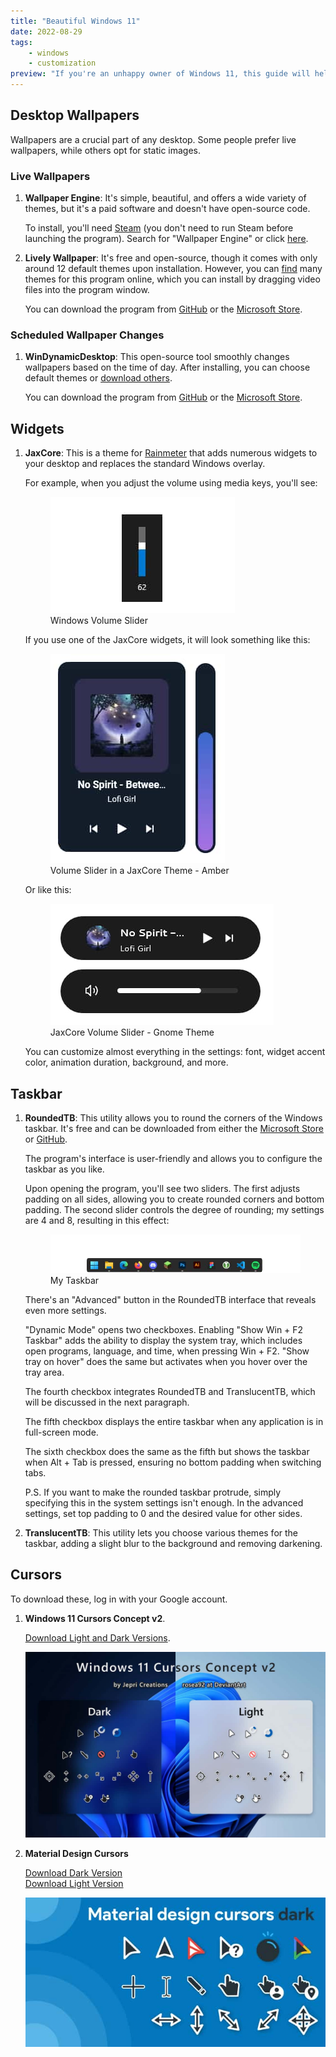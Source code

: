 ```yaml
---
title: "Beautiful Windows 11"
date: 2022-08-29
tags:
    - windows
    - customization
preview: "If you're an unhappy owner of Windows 11, this guide will help you become a little happier and embellish an already beautiful system."
---
```


## Desktop Wallpapers

Wallpapers are a crucial part of any desktop. Some people prefer live wallpapers, while others opt for static images.

### Live Wallpapers

1. **Wallpaper Engine**: It's simple, beautiful, and offers a wide variety of themes, but it's a paid software and doesn't have open-source code.

    To install, you'll need [Steam](https://store.steampowered.com/) (you don't need to run Steam before launching the program). Search for "Wallpaper Engine" or click [here](https://store.steampowered.com/app/431960/Wallpaper_Engine/).

2. **Lively Wallpaper**: It's free and open-source, though it comes with only around 12 default themes upon installation. However, you can [find](https://www.google.com/search?q=lively+wallpaper+wallpapers) many themes for this program online, which you can install by dragging video files into the program window.

    You can download the program from [GitHub](https://github.com/rocksdanister/lively) or the [Microsoft Store](https://www.microsoft.com/store/apps/9NTM2QC6QWS7?cid=storebadge&ocid=badge).

### Scheduled Wallpaper Changes

1. **WinDynamicDesktop**: This open-source tool smoothly changes wallpapers based on the time of day. After installing, you can choose default themes or [download others](https://windd.info/themes/).

    You can download the program from [GitHub](https://github.com/t1m0thyj/WinDynamicDesktop) or the [Microsoft Store](https://www.microsoft.com/store/apps/9nm8n7dq3z5f?cid=storebadge&ocid=badge).


## Widgets

1. **JaxCore**: This is a theme for [Rainmeter](https://www.rainmeter.net/) that adds numerous widgets to your desktop and replaces the standard Windows overlay.

    For example, when you adjust the volume using media keys, you'll see:

    <figure>
        <img class="content__figure" src="images/1.jpg" alt="Windows Volume Slider">
        <figcaption>Windows Volume Slider</figcaption>
    </figure>


    If you use one of the JaxCore widgets, it will look something like this:

    <figure>
        <img class="content__figure" src="images/2.jpg" alt="Volume Slider in a JaxCore Theme - Amber">
        <figcaption>Volume Slider in a JaxCore Theme - Amber</figcaption>
    </figure>

    Or like this:

    <figure>
        <img class="content__figure" src="images/3.jpg" alt="JaxCore Volume Slider - Gnome Theme">
        <figcaption>JaxCore Volume Slider - Gnome Theme</figcaption>
    </figure>

    You can customize almost everything in the settings: font, widget accent color, animation duration, background, and more.

## Taskbar

1. **RoundedTB**: This utility allows you to round the corners of the Windows taskbar. It's free and can be downloaded from either the [Microsoft Store](https://apps.microsoft.com/store/detail/roundedtb/9MTFTXSJ9M7F?) or [GitHub](https://github.com/torchgm/RoundedTB).

    The program's interface is user-friendly and allows you to configure the taskbar as you like.

    Upon opening the program, you'll see two sliders. The first adjusts padding on all sides, allowing you to create rounded corners and bottom padding. The second slider controls the degree of rounding; my settings are 4 and 8, resulting in this effect:

    <figure>
        <img class="content__figure" src="images/4.jpg" alt="My Taskbar">
        <figcaption>My Taskbar</figcaption>
    </figure>

    There's an "Advanced" button in the RoundedTB interface that reveals even more settings.

    "Dynamic Mode" opens two checkboxes. Enabling "Show Win + F2 Taskbar" adds the ability to display the system tray, which includes open programs, language, and time, when pressing Win + F2. "Show tray on hover" does the same but activates when you hover over the tray area.

    The fourth checkbox integrates RoundedTB and TranslucentTB, which will be discussed in the next paragraph.

    The fifth checkbox displays the entire taskbar when any application is in full-screen mode.

    The sixth checkbox does the same as the fifth but shows the taskbar when Alt + Tab is pressed, ensuring no bottom padding when switching tabs.

    P.S. If you want to make the rounded taskbar protrude, simply specifying this in the system settings isn't enough. In the advanced settings, set top padding to 0 and the desired value for other sides.

2. **TranslucentTB**: This utility lets you choose various themes for the taskbar, adding a slight blur to the background and removing darkening.

## Cursors

To download these, log in with your Google account.

1. **Windows 11 Cursors Concept v2**.

    [Download Light and Dark Versions](https://www.deviantart.com/jepricreations/art/Windows-11-Cursors-Concept-v2-886489356).

    ![Windows 11 Cursors Concept v2](images/5.jpg)

2. **Material Design Cursors**

    [Download Dark Version](https://www.deviantart.com/jepricreations/art/Material-Design-Cursors-Dark-756850032)\
    [Download Light Version](https://www.deviantart.com/jepricreations/art/Material-Design-Cursors-Light-775995490)

    ![Material Design Cursors Dark](images/6.jpg)
